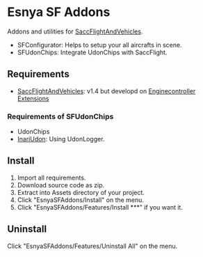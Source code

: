 # Esnya SF Addons

Addons and utilities for [SaccFlightAndVehicles](https://github.com/Sacchan-VRC/SaccFlightAndVehicles).

- SFConfigurator: Helps to setup your all aircrafts in scene.
- SFUdonChips: Integrate UdonChips with SaccFlight.

## Requirements
- [SaccFlightAndVehicles](https://github.com/Sacchan-VRC/SaccFlightAndVehicles): v1.4 but developd on [Enginecontroller Extensions](https://github.com/Sacchan-VRC/SaccFlightAndVehicles/commit/db5249c1d1b42a35208fedf3b18a3608e2c065a8)

### Requirements of SFUdonChips
- UdonChips
- [InariUdon](https://github.com/esnya/InariUdon): Using UdonLogger.

## Install
1. Import all requirements.
2. Download source code as zip.
3. Extract into Assets directory of your project.
4. Click "EsnyaSFAddons/Install" on the menu.
5. Click "EsnyaSFAddons/Features/Install ***" if you want it.

## Uninstall
Click "EsnyaSFAddons/Features/Uninstall All" on the menu.

